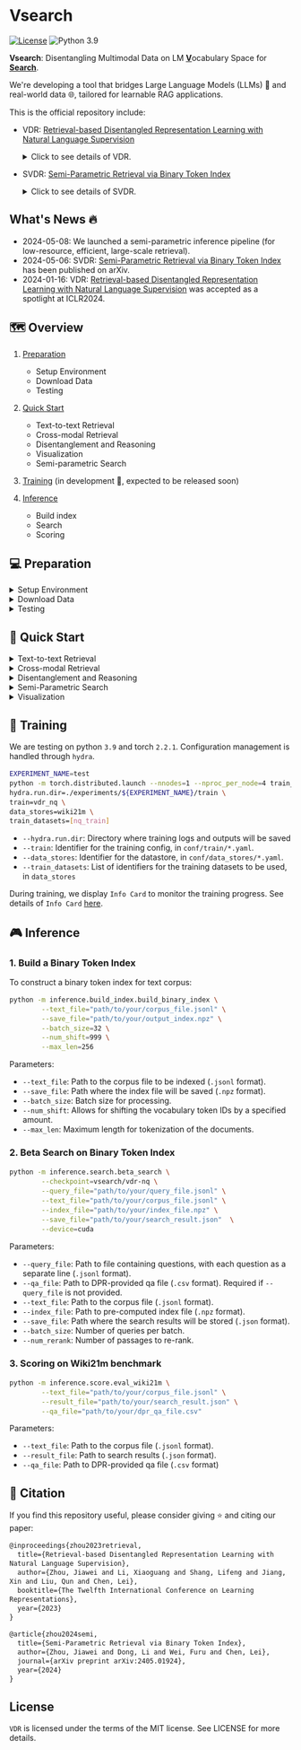 # Vsearch

[![License](https://img.shields.io/badge/License-MIT-blue.svg)](https://github.com/jzhoubu/VDR/blob/master/LICENSE)
![Python 3.9](https://img.shields.io/badge/python-3.9-green)

**Vsearch**: Disentangling Multimodal Data on LM <u>**V**</u>ocabulary Space for <u>**Search**</u>. 

We're developing a tool that bridges Large Language Models (LLMs) 🤖 and real-world data 🌐, tailored for learnable RAG applications.

This is the official repository include:
- VDR: [Retrieval-based Disentangled Representation Learning with Natural Language Supervision](https://openreview.net/pdf?id=ZlQRiFmq7Y) 
  <details>
    <summary>Click to see details of VDR.</summary>
    VDR disentangles multi-modal data on MLM vocabulary space for interpretable and effective multimodal retrieval model.
    <div>
    <a href="https://openreview.net/forum?id=ZlQRiFmq7Y"><img src="https://img.shields.io/badge/Openreview-red.svg" alt="Openreview"></a>
    <a href="https://jzhoubu.github.io/vdr.github.io/"><img src="https://img.shields.io/badge/Demo-Brightgreen.svg" alt="Demo"></a>
    </div>
  </details>

- SVDR: [Semi-Parametric Retrieval via Binary Token Index](https://arxiv.org/pdf/2405.01924)
  <details>
    <summary>Click to see details of SVDR. </summary>
    <div style="font-style: italic;">
    SVDR reduces the indexing time and cost to meet various scenarios, making powerful retrieval-augmented applications accessible to everyone.
    </div>
    <div align="center">
        <img src="docs/images/home/svdr-fig1.png" width="100%" height="100%">
    </div>
  </details>

<!--
<div align=center>
    <img src="examples/images/vdr-cover.png" width="70%" height="70%">
</div>
-->

## What's News 🔥
- 2024-05-08: We launched a semi-parametric inference pipeline (for low-resource, efficient, large-scale retrieval).
- 2024-05-06: SVDR: [Semi-Parametric Retrieval via Binary Token Index](https://arxiv.org/pdf/2405.01924) has been published on arXiv.
- 2024-01-16: VDR: [Retrieval-based Disentangled Representation Learning with Natural Language Supervision](https://openreview.net/pdf?id=ZlQRiFmq7Y) was accepted as a spotlight at ICLR2024.


## 🗺 Overview

1. [Preparation](#-preparation)
    - Setup Environment
    - Download Data
    - Testing

2. [Quick Start](#-quick-start)
    - Text-to-text Retrieval
    - Cross-modal Retrieval
    - Disentanglement and Reasoning
    - Visualization
    - Semi-parametric Search

3. [Training](#-training) (in development 🔧, expected to be released soon)

4. [Inference](#-inference)
    - Build index
    - Search
    - Scoring

## 💻 Preparation
<!--
TODA: CUDA versions test
-->


<details>
<summary>Setup Environment</summary>

### Setup Environment via poetry (suggested)

```
# install poetry first
# curl -sSL https://install.python-poetry.org | python3 -
poetry install
poetry shell
```

### Setup Environment via pip

```
conda create -n vdr python=3.9
conda activate vdr
pip install -r requirements.txt
```

</details>

<details>
<summary>Download Data</summary>

Download data using identifiers in the YAML configuration files at `conf/data_stores/*.yaml`.

```bash
# Download a single dataset file
python download.py nq_train
# Download multiple dataset files:
python download.py nq_train trivia_train
# Download all dataset files:
python download.py all
```
</details>


<details>
<summary>Testing</summary>

```bash
python -m examples.demo.quick_start
# Expected Ouput:
# tensor([[91.1257, 17.6930, 13.0358, 12.4576]], device='cuda:0')
# tensor([[0.3209, 0.0984]])
```
</details>


## 🚀 Quick Start

<details>
<summary>Text-to-text Retrieval</summary>

```python
>>> import torch
>>> from src.vdr import Retriever

# Initialize the retriever
>>> vdr_text2text = Retriever.from_pretrained("vsearch/vdr-nq")

# Set up the device
>>> device = torch.device('cuda' if torch.cuda.is_available() else 'cpu')
>>> vdr_text2text = vdr_text2text.to(device)

# Define a query and a list of passages
>>> query = "What are the benefits of drinking green tea?"
>>> passages = [
...     "Green tea is known for its antioxidant properties, which can help protect cells from damage caused by free radicals. It also contains catechins, which have been shown to have anti-inflammatory and anti-cancer effects. Drinking green tea regularly may help improve overall health and well-being.",
...     "The history of coffee dates back to ancient times, with its origins in Ethiopia. Coffee is one of the most popular beverages in the world and is enjoyed by millions of people every day.",
...     "Yoga is a mind-body practice that combines physical postures, breathing exercises, and meditation. It has been practiced for thousands of years and is known for its many health benefits, including stress reduction and improved flexibility.",
...     "Eating a balanced diet that includes a variety of fruits, vegetables, whole grains, and lean proteins is essential for maintaining good health. It provides the body with the nutrients it needs to function properly and can help prevent chronic diseases."
... ]

# Embed the query and passages
>>> q_emb = vdr_text2text.encoder_q.embed(query)  # Shape: [1, V]
>>> p_emb = vdr_text2text.encoder_p.embed(passages)  # Shape: [4, V]

 # Query-passage Relevance
>>> scores = q_emb @ p_emb.t()
>>> print(scores)

# Output: 
# tensor([[91.1257, 17.6930, 13.0358, 12.4576]], device='cuda:0')
```
</details>


<details>
<summary>Cross-modal Retrieval</summary>

```python
# Note: we use `encoder_q` for text and `encoder_p` for image
>>> vdr_cross_modal = Retriever.from_pretrained("vsearch/vdr-cross-modal") 

>>> image_file = './examples/images/mars.png'
>>> texts = [
...     "Four thousand Martian days after setting its wheels in Gale Crater on Aug. 5, 2012, NASA’s Curiosity rover remains busy conducting exciting science. The rover recently drilled its 39th sample then dropped the pulverized rock into its belly for detailed analysis.",
...     "ChatGPT is a chatbot developed by OpenAI and launched on November 30, 2022. Based on a large language model, it enables users to refine and steer a conversation towards a desired length, format, style, level of detail, and language."
... ]
>>> image_emb = vdr_cross_modal.encoder_p.embed(image_file) # Shape: [1, V]
>>> text_emb = vdr_cross_modal.encoder_q.embed(texts)  # Shape: [2, V]

# Image-text Relevance
>>> scores = image_emb @ text_emb.t()
>>> print(scores)

# Output: 
# tensor([[0.3209, 0.0984]])
```
</details>


<details>
<summary>Disentanglement and Reasoning</summary>

### Data Disentanglement
```python
# Disentangling query embedding
>>> disentanglement = vdr_text2text.encoder_q.dst(query, k=768, visual=True) # Generate a word cloud if `visual`=True
>>> print(disentanglement)

# Output: 
# {
#     'tea': 6.9349799156188965,
#     'green': 5.861555576324463,
#     'bitter': 4.233378887176514,
#     ...
# }
```

### Retrieval Reasoning
```python
# Retrieval reasoning on query-passage match
>>> reasons = vdr_text2text.explain(q=query, p=passages[0], k=768, visual=True)
>>> print(reasons)

# Output: 
# {
#     'tea': 41.2425175410242,
#     'green': 38.784010452150596,
#     'effects': 1.1575102038585783,
#     ...
# }
```
</details>

<details>
<summary>Semi-Parametric Search</summary>

### Alpha search
```python
# non-parametric query -> parametric passage
>>> q_bin = vdr.encoder_q.embed(query, bow=True)
>>> p_emb = vdr.encoder_p.embed(passages)
>>> scores = q_bin @ p_emb.t()
```

### Beta search
```python
# parametric query -> non-parametric passage (binary token index)
>>> q_emb = vdr.encoder_q.embed(query)
>>> p_bin = vdr.encoder_p.embed(passages, bow=True)
>>> scores = q_emb @ p_bin.t()
```
</details>

<details>
<summary>Visualization</summary>

<div align=center>
    <img src="docs/images/home/visual.png" width="100%" height="100%">
</div>

</details>


<!--
## Pipelines

### Training

```bash
EXPERIMENT_NAME=test
python -m torch.distributed.launch --nnodes=1 --nproc_per_node=4 train_vdr.py \
hydra.run.dir=./experiments/${EXPERIMENT_NAME}/train \
train=vdr_nq \
data_stores=train_datasets \
train_datasets=[nq_train]
```
- `hydra.run.dir`: Specifies the directory where training outputs will be saved
- `train`: Identifier for the training config, which corresponds to a specific file located in conf/train/*.yaml.
- `data_stores`: Identifier for the datastore, found in conf/data_stores/*.yaml.
- train_datasets: List of identifiers for the training datasets to be used.

During training, we display `Info Card` to monitor progress for stable and transparent training. For a better understanding of the `Info Card`, please refer to the documentation available [here](https://github.com/jzhoubu/VDR/tree/master/docs/info_card).
-->

## 👾 Training
We are testing on python `3.9` and torch `2.2.1`. Configuration management is handled through `hydra`.

```bash
EXPERIMENT_NAME=test
python -m torch.distributed.launch --nnodes=1 --nproc_per_node=4 train_vdr.py \
hydra.run.dir=./experiments/${EXPERIMENT_NAME}/train \
train=vdr_nq \
data_stores=wiki21m \
train_datasets=[nq_train]
```
- `--hydra.run.dir`: Directory where training logs and outputs will be saved
- `--train`: Identifier for the training config,  in `conf/train/*.yaml`.
- `--data_stores`: Identifier for the datastore, in `conf/data_stores/*.yaml`.
- `--train_datasets`: List of identifiers for the training datasets to be used, in `data_stores`

During training, we display `Info Card` to monitor the training progress. See details of `Info Card` [here](https://github.com/jzhoubu/VDR/tree/master/docs/info_card).


## 🎮 Inference

### 1. Build a Binary Token Index
To construct a binary token index for text corpus:
```bash
python -m inference.build_index.build_binary_index \
        --text_file="path/to/your/corpus_file.jsonl" \
        --save_file="path/to/your/output_index.npz" \
        --batch_size=32 \
        --num_shift=999 \
        --max_len=256
```
Parameters:
- `--text_file`: Path to the corpus file to be indexed (`.jsonl` format).
- `--save_file`: Path where the index file will be saved (`.npz` format).
- `--batch_size`: Batch size for processing.
- `--num_shift`: Allows for shifting the vocabulary token IDs by a specified amount.
- `--max_len`: Maximum length for tokenization of the documents. 


### 2. Beta Search on Binary Token Index
```bash
python -m inference.search.beta_search \
        --checkpoint=vsearch/vdr-nq \
        --query_file="path/to/your/query_file.jsonl" \
        --text_file="path/to/your/corpus_file.jsonl" \
        --index_file="path/to/your/index_file.npz" \
        --save_file="path/to/your/search_result.json"  \
        --device=cuda
```
Parameters:
- `--query_file`: Path to file containing questions, with each question as a separate line (`.jsonl` format). 
- `--qa_file`: Path to DPR-provided qa file (`.csv` format). Required if `--query_file` is not provided.
- `--text_file`: Path to the corpus file (`.jsonl` format).
- `--index_file`: Path to pre-computed index file (`.npz` format).
- `--save_file`: Path where the search results will be stored (`.json` format).
- `--batch_size`: Number of queries per batch.
- `--num_rerank`: Number of passages to re-rank.

### 3. Scoring on Wiki21m benchmark
```bash
python -m inference.score.eval_wiki21m \
        --text_file="path/to/your/corpus_file.jsonl" \
        --result_file="path/to/your/search_result.json" \
        --qa_file="path/to/your/dpr_qa_file.csv"
```
Parameters:
- `--text_file`: Path to the corpus file (`.jsonl` format).
- `--result_file`: Path to search results (`.json` format).
- `--qa_file`: Path to DPR-provided qa file (`.csv` format)


## 🍉 Citation
If you find this repository useful, please consider giving ⭐ and citing our paper:
```
@inproceedings{zhou2023retrieval,
  title={Retrieval-based Disentangled Representation Learning with Natural Language Supervision},
  author={Zhou, Jiawei and Li, Xiaoguang and Shang, Lifeng and Jiang, Xin and Liu, Qun and Chen, Lei},
  booktitle={The Twelfth International Conference on Learning Representations},
  year={2023}
}
```
```
@article{zhou2024semi,
  title={Semi-Parametric Retrieval via Binary Token Index},
  author={Zhou, Jiawei and Dong, Li and Wei, Furu and Chen, Lei},
  journal={arXiv preprint arXiv:2405.01924},
  year={2024}
}
```
## License
`VDR` is licensed under the terms of the MIT license. See LICENSE for more details.
